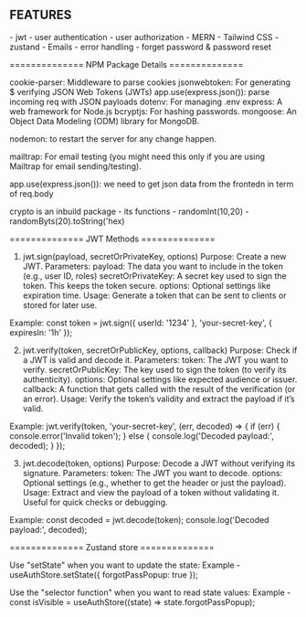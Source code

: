 
<h2>FEATURES</h2>
  - jwt
  - user authentication
  - user authorization
  - MERN
  - Tailwind CSS
  - zustand
  - Emails
  - error handling
  - forget password & password reset

============== NPM Package Details ============== 

  cookie-parser: Middleware to parse cookies
  jsonwebtoken: For generating $ verifying JSON Web Tokens (JWTs)
  app.use(express.json()):  parse incoming req with JSON payloads
  dotenv: For managing .env 
  express: A web framework for Node.js
  bcryptjs: For hashing passwords.
  mongoose: An Object Data Modeling (ODM) library for MongoDB.


  nodemon: to restart the server for any change happen.


  mailtrap: For email testing (you might need this only if you are using Mailtrap for email sending/testing).



  app.use(express.json()):  we need to get json data from the frontedn in term of req.body 

  crypto is an inbuild package - its functions
    - randomInt(10,20)
    - randomByts(20).toString('hex)

  
============== JWT Methods ============== 

1. jwt.sign(payload, secretOrPrivateKey, options)
  Purpose: Create a new JWT.
  Parameters:
  payload: The data you want to include in the token (e.g., user ID, roles)
  secretOrPrivateKey: A secret key used to sign the token. This keeps the token secure.
  options: Optional settings like expiration time.
  Usage: Generate a token that can be sent to clients or stored for later use.

  Example:
    const token = jwt.sign({ userId: '1234' }, 'your-secret-key', { expiresIn: '1h' });

2. jwt.verify(token, secretOrPublicKey, options, callback)
  Purpose: Check if a JWT is valid and decode it.
  Parameters:
  token: The JWT you want to verify.
  secretOrPublicKey: The key used to sign the token (to verify its authenticity).
  options: Optional settings like expected audience or issuer.
  callback: A function that gets called with the result of the verification (or an error).
  Usage: Verify the token’s validity and extract the payload if it’s valid.

  Example:
  jwt.verify(token, 'your-secret-key', (err, decoded) => {
    if (err) {
      console.error('Invalid token');
    } else {
      console.log('Decoded payload:', decoded);
    }
    });

3. jwt.decode(token, options)
  Purpose: Decode a JWT without verifying its signature.
  Parameters:
  token: The JWT you want to decode.
  options: Optional settings (e.g., whether to get the header or just the payload).
  Usage: Extract and view the payload of a token without validating it. Useful for quick checks or debugging.

  Example:
  const decoded = jwt.decode(token);
  console.log('Decoded payload:', decoded);


============== Zustand store ============== 

Use "setState" when you want to update the state:
  Example - useAuthStore.setState({ forgotPassPopup: true });
  
Use the "selector function" when you want to read state values:
  Example - const isVisible = useAuthStore((state) => state.forgotPassPopup);